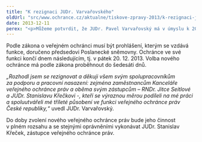 ```yaml
---
title: "K rezignaci JUDr. Varvařovského"
oldUrl: "src/www.ochrance.cz/aktualne/tiskove-zpravy-2013/k-rezignaci-judr-varvarovskeho"
date: 2013-12-11
perex: "<p>Můžeme potvrdit, že JUDr. Pavel Varvařovský má v úmyslu k 20. prosinci tohoto roku rezignovat na funkci veřejného ochránce práv. Rozhodl se, že důvody tohoto kroku nebude uvádět.</p>"
---
```


<!-- imported from the old website -->

<p>Podle zákona o veřejném ochránci musí být prohlášení, kterým se vzdává funkce, doručeno předsedovi Poslanecké sněmovny. Ochránce ve své funkci končí dnem následujícím, tj. v pátek 20. 12. 2013. Volba nového ochránce má podle zákona proběhnout do šedesáti dnů.</p><p><em>„Rozhodl jsem se rezignovat a děkuji všem svým spolupracovníkům za podporu a pracovní nasazení: zejména zaměstnancům Kan<img src="typo3/clear.gif" class="t3-TCEforms-reqImg" name="req_tt_news_NEW52a86353cee55_bodytext" alt="" />celáře veřejného ochránce práv a oběma svým zástupcům &ndash; RNDr. Jitce Seitlové a JUDr. Stanislavu Křečkovi -, kteří se výraznou měrou podíleli na mé práci a spoluutvářeli mé tříleté působení ve funkci veřejného ochránce práv České republiky,“</em> uvedl JUDr. Varvařovský.</p><p>Do doby zvolení nového veřejného ochránce práv bude jeho činnost v plném rozsahu a se stejnými oprávněními vykonávat JUDr. Stanislav Křeček, zástupce veřejného ochránce práv.</p>

